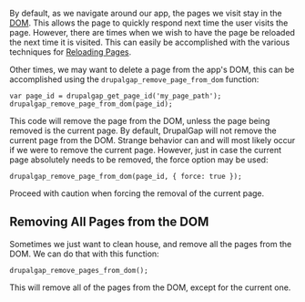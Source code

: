 By default, as we navigate around our app, the pages we visit stay in the [DOM](http://en.wikipedia.org/wiki/Document_Object_Model). This allows the page to quickly respond next time the user visits the page. However, there are times when we wish to have the page be reloaded the next time it is visited. This can easily be accomplished with the various techniques for [Reloading Pages](Reloading_Pages).

Other times, we may want to delete a page from the app's DOM, this can be accomplished using the `drupalgap_remove_page_from_dom` function:

```
var page_id = drupalgap_get_page_id('my_page_path');
drupalgap_remove_page_from_dom(page_id);
```

This code will remove the page from the DOM, unless the page being removed is the current page. By default, DrupalGap will not remove the current page from the DOM. Strange behavior can and will most likely occur if we were to remove the current page. However, just in case the current page absolutely needs to be removed, the force option may be used:

`drupalgap_remove_page_from_dom(page_id, { force: true });`

Proceed with caution when forcing the removal of the current page.

## Removing All Pages from the DOM

Sometimes we just want to clean house, and remove all the pages from the DOM. We can do that with this function:

`drupalgap_remove_pages_from_dom();`

This will remove all of the pages from the DOM, except for the current one.